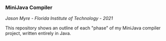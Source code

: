 ### MiniJava Compiler
*Jason Myre - Florida Institute of Technology - 2021*

This repository shows an outline of each "phase" of my MiniJava compiler project, written entirely in Java.

